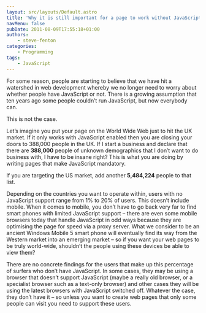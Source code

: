 ```yaml
---
layout: src/layouts/Default.astro
title: 'Why it is still important for a page to work without JavaScript'
navMenu: false
pubDate: 2011-08-09T17:55:18+01:00
authors:
    - steve-fenton
categories:
    - Programming
tags:
    - JavaScript
---
```


For some reason, people are starting to believe that we have hit a watershed in web development whereby we no longer need to worry about whether people have JavaScript or not. There is a growing assumption that ten years ago some people couldn’t run JavaScript, but now everybody can.

This is not the case.

Let’s imagine you put your page on the World Wide Web just to hit the UK market. If it only works with JavaScript enabled then you are closing your doors to 388,000 people in the UK. If I start a business and declare that there are **388,000** people of unknown demographics that I don’t want to do business with, I have to be insane right? This is what you are doing by writing pages that make JavaScript mandatory.

If you are targeting the US market, add another **5,484,224** people to that list.

Depending on the countries you want to operate within, users with no JavaScript support range from 1% to 20% of users. This doesn’t include mobile. When it comes to mobile, you don’t have to go back very far to find smart phones with limited JavaScript support – there are even some mobile browsers today that handle JavaScript in odd ways because they are optimising the page for speed via a proxy server. What we consider to be an ancient Windows Mobile 5 smart phone will eventually find its way from the Western market into an emerging market – so if you want your web pages to be truly world-wide, shouldn’t the people using these devices be able to view them?

There are no concrete findings for the users that make up this percentage of surfers who don’t have JavaScript. In some cases, they may be using a browser that doesn’t support JavaScript (maybe a really old browser, or a specialist browser such as a text-only browser) and other cases they will be using the latest browsers with JavaScript switched off. Whatever the case, they don’t have it – so unless you want to create web pages that only some people can visit you need to support these users.